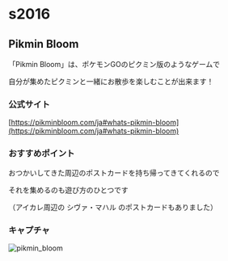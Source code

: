 # s2016

## Pikmin Bloom

「Pikmin Bloom」は、ポケモンGOのピクミン版のようなゲームで  

自分が集めたピクミンと一緒にお散歩を楽しむことが出来ます！



### 公式サイト

[https://pikminbloom.com/ja#whats-pikmin-bloom](https://pikminbloom.com/ja#whats-pikmin-bloom)



### おすすめポイント

おつかいしてきた周辺のポストカードを持ち帰ってきてくれるので  

それを集めるのも遊び方のひとつです  

（アイカレ周辺の シヴァ・マハル のポストカードもありました）





### キャプチャ 
![pikmin_bloom](https://assets.st-note.com/production/uploads/images/65133616/rectangle_large_type_2_fec9dbe7912a40497edbd15c36d2370c.png)

